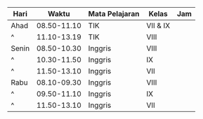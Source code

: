
| Hari  | Waktu       | Mata Pelajaran | Kelas    | Jam |
| ----- | ----------- | -------------- | -------- | --- |
| Ahad  | 08.50-11.10 | TIK            | VII & IX |     |
| ^     | 11.10-13.19 | TIK            | VIII     |     |
| Senin | 08.50-10.30 | Inggris        | VIII     |     |
| ^     | 10.30-11.50 | Inggris        | IX       |     |
| ^     | 11.50-13.10 | Inggris        | VII      |     |
| Rabu  | 08.10-09.30 | Inggris        | VIII     |     |
| ^     | 09.50-11.10 | Inggris        | IX       |     |
| ^     | 11.50-13.10 | Inggris        | VII      |     |


